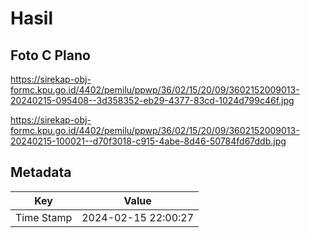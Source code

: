 # Hasil

## Foto C Plano

https://sirekap-obj-formc.kpu.go.id/4402/pemilu/ppwp/36/02/15/20/09/3602152009013-20240215-095408--3d358352-eb29-4377-83cd-1024d799c46f.jpg

https://sirekap-obj-formc.kpu.go.id/4402/pemilu/ppwp/36/02/15/20/09/3602152009013-20240215-100021--d70f3018-c915-4abe-8d46-50784fd67ddb.jpg


## Metadata

| Key        | Value               |
| ---------- | ------------------- |
| Time Stamp | 2024-02-15 22:00:27 |



